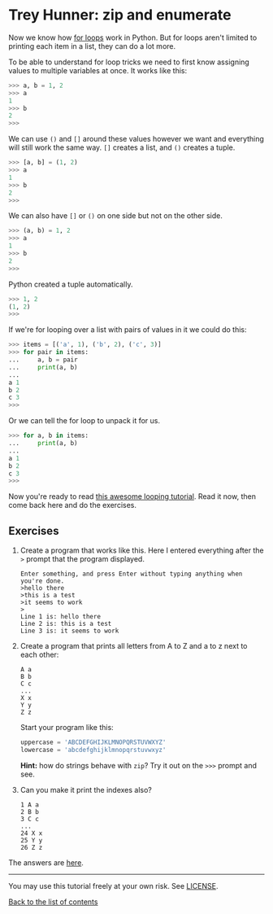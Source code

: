 # Trey Hunner: zip and enumerate

Now we know how [for loops](loops.md#for-loops) work in Python. But
for loops aren't limited to printing each item in a list, they can
do a lot more.

To be able to understand for loop tricks we need to first know
assigning values to multiple variables at once. It works like this:

```py
>>> a, b = 1, 2
>>> a
1
>>> b
2
>>> 
```

We can use `()` and `[]` around these values however we want and
everything will still work the same way. `[]` creates a list, and
`()` creates a tuple.

```py
>>> [a, b] = (1, 2)
>>> a
1
>>> b
2
>>> 
```

We can also have `[]` or `()` on one side but not on the other
side.

```py
>>> (a, b) = 1, 2
>>> a
1
>>> b
2
>>> 
```

Python created a tuple automatically.

```py
>>> 1, 2
(1, 2)
>>> 
```

If we're for looping over a list with pairs of values in it we
could do this:

```py
>>> items = [('a', 1), ('b', 2), ('c', 3)]
>>> for pair in items:
...     a, b = pair
...     print(a, b)
... 
a 1
b 2
c 3
>>> 
```

Or we can tell the for loop to unpack it for us.

```py
>>> for a, b in items:
...     print(a, b)
... 
a 1
b 2
c 3
>>> 
```

Now you're ready to read [this awesome looping
tutorial](http://treyhunner.com/2016/04/how-to-loop-with-indexes-in-python/).
Read it now, then come back here and do the exercises.

## Exercises

1. Create a program that works like this. Here I entered everything
    after the `>` prompt that the program displayed.

    ```
    Enter something, and press Enter without typing anything when you're done.
    >hello there
    >this is a test
    >it seems to work
    >
    Line 1 is: hello there
    Line 2 is: this is a test
    Line 3 is: it seems to work
    ```

2. Create a program that prints all letters from A to Z and a to z
    next to each other:

    ```
    A a
    B b
    C c
    ...
    X x
    Y y
    Z z
    ```

    Start your program like this:

    ```py
    uppercase = 'ABCDEFGHIJKLMNOPQRSTUVWXYZ'
    lowercase = 'abcdefghijklmnopqrstuvwxyz'
    ```

    **Hint:** how do strings behave with `zip`? Try it out on the
    `>>>` prompt and see.

3. Can you make it print the indexes also?

    ```
    1 A a
    2 B b
    3 C c
    ...
    24 X x
    25 Y y
    26 Z z
    ```

The answers are [here](answers.md).

***

You may use this tutorial freely at your own risk. See [LICENSE](LICENSE).

[Back to the list of contents](README.md)
